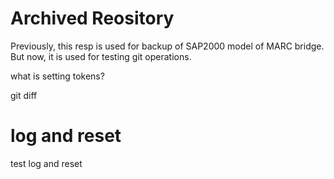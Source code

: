 Archived Reository
=======
Previously, this resp is used for backup of SAP2000 model of MARC bridge.
But now, it is used for testing git operations.

what is setting tokens?

git diff

# log and reset
test log and reset
